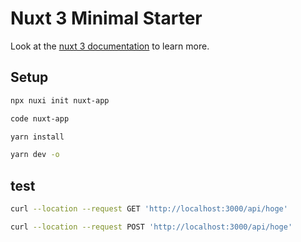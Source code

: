 # Nuxt 3 Minimal Starter

Look at the [nuxt 3 documentation](https://v3.nuxtjs.org) to learn more.

## Setup

```bash
npx nuxi init nuxt-app
```

```bash
code nuxt-app
```

```bash
yarn install
```

```bash
yarn dev -o
```

## test

```bash
curl --location --request GET 'http://localhost:3000/api/hoge'
```

```bash
curl --location --request POST 'http://localhost:3000/api/hoge'
```
